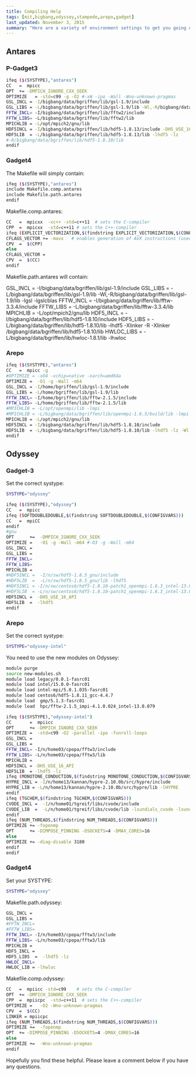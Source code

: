 ```yaml
---
title: Compiling Help
tags: [mit,bigbang,odyssey,stampede,arepo,gadget]
last_updated: November 3, 2015
summary: "Here are a variety of environment settings to get you going on clusters. Hopefully this saves you a boat load of time."
---
```


## Antares

### P-Gadget3

```bash
ifeq ($(SYSTYPE),"antares")
CC   =  mpicc
OPT  += -DMPICH_IGNORE_CXX_SEEK
OPTIMIZE   = -std=c99 -g -O2 #-xW -ipo -Wall -Wno-unknown-pragmas
GSL_INCL = -I/bigbang/data/bgriffen/lib/gsl-1.9/include
GSL_LIBS = -L/bigbang/data/bgriffen/lib/gsl-1.9/lib -Wl,-R/bigbang/data/bgriffen/lib/gsl-1.9/lib -lgsl -lgslcblas
FFTW_INCL= -I/bigbang/data/bgriffen/lib/fftw2/include
FFTW_LIBS= -L/bigbang/data/bgriffen/lib/fftw2/lib
MPICHLIB = -L/opt/mpich2/gnu/lib
HDF5INCL = -I/bigbang/data/bgriffen/lib/hdf5-1.8.13/include -DH5_USE_16_API
HDF5LIB  = -L/bigbang/data/bgriffen/lib/hdf5-1.8.13/lib -lhdf5 -lz
#-R/bigbang/data/bgriffen/lib/hdf5-1.8.10/lib
endif
```

### Gadget4

The Makefile will simply contain:

```bash
ifeq ($(SYSTYPE),"antares")
include Makefile.comp.antares
include Makefile.path.antares
endif
```

Makefile.comp.antares:

```bash
CC   =  mpicxx  -xc++ -std=c++11  # sets the C-compiler
CPP  =  mpicxx  -std=c++11 # sets the C++-compiler
ifeq (EXPLICIT_VECTORIZATION,$(findstring EXPLICIT_VECTORIZATION,$(CONFIGVARS)))
CFLAGS_VECTOR += -mavx   # enables generation of AVX instructions (used through vectorclass)
CPV  =  $(CPP)
else
CFLAGS_VECTOR =
CPV  =  $(CC)
endif
```

Makefile.path.antares will contain:

GSL_INCL   = -I/bigbang/data/bgriffen/lib/gsl-1.9/include
GSL_LIBS   = -L/bigbang/data/bgriffen/lib/gsl-1.9/lib -Wl,-R/bigbang/data/bgriffen/lib/gsl-1.9/lib -lgsl -lgslcblas
FFTW_INCL  = -I/bigbang/data/bgriffen/lib/fftw-3.3.4/include
FFTW_LIBS  = -L/bigbang/data/bgriffen/lib/fftw-3.3.4/lib
MPICHLIB   = -L/opt/mpich2/gnu/lib
HDF5_INCL  = -I/bigbang/data/bgriffen/lib/hdf5-1.8.10/include
HDF5_LIBS  = -L/bigbang/data/bgriffen/lib/hdf5-1.8.10/lib -lhdf5 -Xlinker -R -Xlinker /bigbang/data/bgriffen/lib/hdf5-1.8.10/lib
HWLOC_LIBS = -L/bigbang/data/bgriffen/lib/hwloc-1.8.1/lib -lhwloc

### Arepo

```bash
ifeq ($(SYSTYPE),"antares")
CC   =  mpicc -g
#OPTIMIZE = -xO4 -xchip=native -xarch=amd64a
OPTIMIZE =  -O1 -g -Wall -m64
GSL_INCL = -I/home/bgriffen/lib/gsl-1.9/include
GSL_LIBS = -L/home/bgriffen/lib/gsl-1.9/lib
FFTW_INCL= -I/home/bgriffen/lib/fftw-2.1.5/include
FFTW_LIBS= -L/home/bgriffen/lib/fftw-2.1.5/lib
#MPICHLIB = -L/opt/openmpi/lib -lmpi
#MPICHLIB = -L/bigbang/data/bgriffen/lib/openmpi-1.6.5/build/lib -lmpi
MPICHLIB = -L/opt/mpich2/gnu/lib
HDF5INCL = -I/bigbang/data/bgriffen/lib/hdf5-1.8.10/include
HDF5LIB  = -L/bigbang/data/bgriffen/lib/hdf5-1.8.10/lib -lhdf5 -lz -Wl,-R/bigbang/data/bgriffen/lib/hdf5-1.8.10/lib
endif
```

## Odyssey

### Gadget-3

Set the correct systype:

```bash
SYSTYPE="odyssey"
```

```bash
ifeq ($(SYSTYPE),"odyssey")
CC   =  mpicc
ifeq (SOFTDOUBLEDOUBLE,$(findstring SOFTDOUBLEDOUBLE,$(CONFIGVARS)))
CC   =  mpiCC
endif
#gnu
OPT      +=  -DMPICH_IGNORE_CXX_SEEK
OPTIMIZE =   -O1 -g -Wall -m64 #-O3 -g -Wall -m64
GSL_INCL =
GSL_LIBS =
FFTW_INCL=
FFTW_LIBS=
MPICHLIB =
#HDF5INCL =  -I/n/sw/hdf5-1.8.5_gnu/include
#HDF5LIB  =  -L/n/sw/hdf5-1.8.5_gnu/lib -lhdf5
#HDF5INCL = -I/n/sw/centos6/hdf5-1.8.10-patch1_openmpi-1.6.3_intel-13.0.079/include
#HDF5LIB  = -L/n/sw/centos6/hdf5-1.8.10-patch1_openmpi-1.6.3_intel-13.0.079/lib -lhdf5 -lz
HDF5INCL =  -DH5_USE_16_API
HDF5LIB  =  -lhdf5
endif
```

### Arepo

Set the correct systype:

```bash
SYSTYPE="odyssey-intel"
```

You need to use the new modules on Odyssey:

```bash
module purge
source new-modules.sh
module load legacy/0.0.1-fasrc01
module load intel/15.0.0-fasrc01
module load intel-mpi/5.0.1.035-fasrc01
module load centos6/hdf5-1.8.11_gcc-4.4.7
module load  gmp/5.1.3-fasrc01
module load  hpc/fftw-2.1.5_impi-4.1.0.024_intel-13.0.079
```

```bash
ifeq ($(SYSTYPE),"odyssey-intel")
CC       =  mpiicc
OPT      += -DMPICH_IGNORE_CXX_SEEK
OPTIMIZE =  -std=c99 -O2 -parallel -ipo -funroll-loops
GSL_INCL =
GSL_LIBS =
FFTW_INCL= -I/n/home03/cpopa/fftw3/include
FFTW_LIBS= -L/n/home03/cpopa/fftw3/lib
MPICHLIB =
HDF5INCL = -DH5_USE_16_API
HDF5LIB  = -lhdf5 -lz
ifeq (MONOTONE_CONDUCTION,$(findstring MONOTONE_CONDUCTION,$(CONFIGVARS)))
HYPRE_INCL = -I/n/home13/kannan/hypre-2.10.0b/src/hypre/include
HYPRE_LIB = -L/n/home13/kannan/hypre-2.10.0b/src/hypre/lib -lHYPRE
endif
ifeq (TGCHEM,$(findstring TGCHEM,$(CONFIGVARS)))
CVODE_INCL =  -I/n/home01/tgreif/libs/cvode/include
CVODE_LIB  =  -L/n/home01/tgreif/libs/cvode/lib -lsundials_cvode -lsundials_nvecserial
endif
ifeq (NUM_THREADS,$(findstring NUM_THREADS,$(CONFIGVARS)))
OPTIMIZE += -fopenmp
OPT      += -DIMPOSE_PINNING -DSOCKETS=4 -DMAX_CORES=16
else
OPTIMIZE += -diag-disable 3180
endif
endif
```

### Gadget4

Set your SYSTYPE:

```bash
SYSTYPE="odyssey"
```

Makefile.path.odyssey:

```bash
GSL_INCL =
GSL_LIBS =
#FFTW_INCL=
#FFTW_LIBS=
FFTW_INCL= -I/n/home03/cpopa/fftw3/include
FFTW_LIBS= -L/n/home03/cpopa/fftw3/lib
MPICHLIB =
HDF5_INCL =
HDF5_LIBS  =  -lhdf5 -lz
HWLOC_INCL=
HWLOC_LIB = -lhwloc
```

Makefile.comp.odyssey:

```bash
CC   =  mpiicc -std=c99    # sets the C-compiler
OPT  += -DMPICH_IGNORE_CXX_SEEK
CPP  =  mpiicpc  -std=c++11  # sets the C++-compiler
OPTIMIZE =   -O2 -Wno-unknown-pragmas
CPV  =  $(CC)
LINKER = mpiicpc
ifeq (NUM_THREADS,$(findstring NUM_THREADS,$(CONFIGVARS)))
OPTIMIZE +=  -fopenmp
OPT  += -DIMPOSE_PINNING -DSOCKETS=4 -DMAX_CORES=16
else
OPTIMIZE +=  -Wno-unknown-pragmas
endif
```

Hopefully you find these helpful. Please leave a comment below if you have any questions.